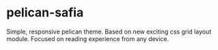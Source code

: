 # pelican-safia
Simple, responsive pelican theme.
Based on new exciting css grid layout module.
Focused on reading experience from any device.
